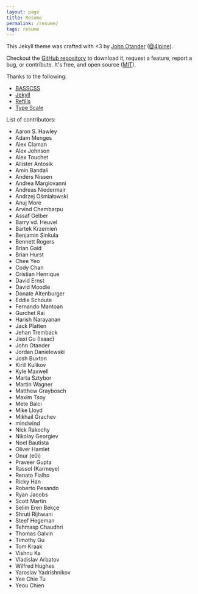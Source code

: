```yaml
---
layout: page
title: Resume
permalink: /resume/
tags: resume
---
```


This Jekyll theme was crafted with <3 by [John Otander](https://johno.com/)
([@4lpine](https://twitter.com/4lpine)).

Checkout the [GitHub repository](https://github.com/johno/pixyll) to download it,
request a feature, report a bug, or contribute. It's free, and open source
([MIT](https://opensource.org/licenses/MIT)).

Thanks to the following:

* [BASSCSS](https://basscss.com/)
* [Jekyll](https://jekyllrb.com/)
* [Refills](https://refills.bourbon.io/)
* [Type Scale](https://type-scale.com/)

List of contributors:

- Aaron S. Hawley
- Adam Menges
- Alex Claman
- Alex Johnson
- Alex Touchet
- Allister Antosik
- Amin Bandali
- Anders Nissen
- Andrea Margiovanni
- Andreas Niedermair
- Andrzej Ośmiałowski
- Anuj More
- Arvind Chembarpu
- Assaf Gelber
- Barry vd. Heuvel
- Bartek Krzemień
- Benjamin Sinkula
- Bennett Rogers
- Brian Gaid
- Brian Hurst
- Chee Yeo
- Cody Chan
- Cristian Henrique
- David Ernst
- David Moodie
- Donate Altenburger
- Eddie Schoute
- Fernando Mantoan
- Gurchet Rai
- Harish Narayanan
- Jack Platten
- Jehan Tremback
- Jiaxi Gu (Isaac)
- John Otander
- Jordan Danielewski
- Josh Buxton
- Kirill Kulikov
- Kyle Maxwell
- Marta Sztybor
- Martin Wagner
- Matthew Graybosch
- Maxim Tsoy
- Mete Balci
- Mike Lloyd
- Mikhail Grachev
- mindwind
- Nick Rakochy
- Nikolay Georgiev
- Noel Bautista
- Oliver Hamlet
- Onur (e0i)
- Praveer Gupta
- Rassol (Karmeye)
- Renato Fialho
- Ricky Han
- Roberto Pesando
- Ryan Jacobs
- Scott Martin
- Selim Eren Bekçe
- Shruti Rijhwani
- Steef Hegeman
- Tehmasp Chaudhri
- Thomas Galvin
- Timothy Gu
- Tom Kraak
- Vishnu Ks
- Vladislav Arbatov
- Wilfred Hughes
- Yaroslav Yadrishnikov
- Yee Chie Tu
- Yeou Chien
